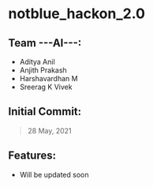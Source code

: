 # notblue_hackon_2.0

## Team ---AI---:
* Aditya Anil
* Anjith Prakash
* Harshavardhan M
* Sreerag K Vivek

## Initial Commit:
> 28 May, 2021

## Features:
* Will be updated soon
